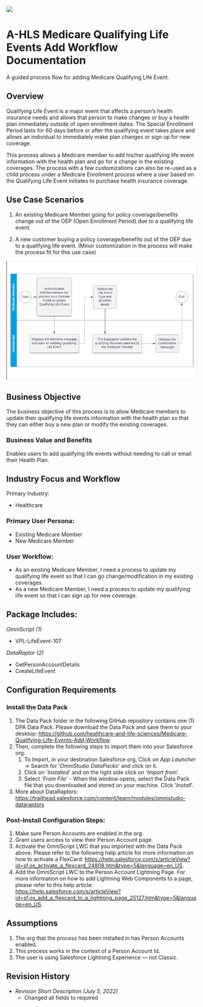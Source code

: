 ![](images/ahlsbanner.png)
<h1>A-HLS Medicare Qualifying Life Events Add Workflow Documentation</h1>

A guided process flow for adding Medicare Qualifying Life Event.

<h2>Overview</h2>

Qualifying Life Event is a major event that affects a person’s health insurance needs and allows that person to make changes or buy a health plan immediately outside of open enrollment dates. The Special Enrollment Period lasts for 60 days before or after the qualifying event takes place and allows an individual to immediately make plan changes or sign up for new coverage.

This process allows a Medicare member to add his/her qualifying life event information with the health plan and go for a change in the existing coverages. The process with a few customizations can also be re-used as a child process under a Medicare Enrollment process where a user based on the Qualifying Life Event initiates to purchase health insurance coverage. 

<h2>Use Case Scenarios</h2>

1. An existing Medicare Member going for policy coverage/benefits change out of the OEP (Open Enrollment Period) due to a qualifying life event. 

1. A new customer buying a policy coverage/benefits out of the OEP due to a qualifying life event. (Minor customization in the process will make the process fit for this use case)

![User Workflow](MedicareQualifyingEventWorkflow.png)

<h2>Business Objective</h2>

The business objective of this process is to allow Medicare members to update their qualifying life events information with the health plan so that they can either buy a new plan or modify the existing coverages. 

<h3>Business Value and Benefits</h3>

Enables users to add qualifying life events without needing to call or email their Health Plan. 

<h2>Industry Focus and Workflow</h2>

Primary Industry:

* Healthcare

<h3>Primary User Persona:</h3>

* Existing Medicare Member
* New Medicare Member

<h3>User Workflow:</h3>

* As an existing Medicare Member, I need a process to update my qualifying life event so that I can go change/modification in my existing coverages. 
* As a new Medicare Member, I need a process to update my qualifying life event so that I can sign up for new coverage.


<h2>Package Includes:</h2>

*OmniScript (1)*

* VPL-LifeEvent-107

*DataRaptor (2)*

* GetPersonAccountDetails
* CreateLifeEvent


<h2>Configuration Requirements</h2>

<h3>Install the Data Pack</h3>

1. The Data Pack folder in the following GitHub repository contains one (1) DPA Data Pack. Please download the Data Pack and save them to your desktop: https://github.com/healthcare-and-life-sciences/Medicare-Qualifying-Life-Events-Add-Workflow
2. Then, complete the following steps to import them into your Salesforce org.
    1. To Import, in your destination Salesforce org, Click on *App Launcher* → Search for '*OmniStudio DataPacks*' and click on it.
    2. Click on '*Installed*' and on the right side click on '*Import from*'.
    3. Select '*From File*' - When the window opens, select the Data Pack file that you downloaded and stored on your machine. Click '*Install*'.
3. More about DataRaptors: https://trailhead.salesforce.com/content/learn/modules/omnistudio-dataraptors

<h3>Post-Install Configuration Steps:</h3>

1. Make sure Person Accounts are enabled in the org.
2. Grant users access to view their Person Account page.
3. Activate the OmniScript LWC that you imported with the Data Pack above. Please refer to the following help article for more information on how to activate a FlexCard: https://help.salesforce.com/s/articleView?id=sf.os_activate_a_flexcard_24808.htm&type=5&language=en_US.
4. Add the OmniScript LWC to the Person Account Lightning Page. For more information on how to add Lightning Web Components to a page, please refer to this help article: https://help.salesforce.com/s/articleView?id=sf.os_add_a_flexcard_to_a_lightning_page_25127.htm&type=5&language=en_US.


<h2>Assumptions</h2>

1. The org that the process has been installed in has Person Accounts enabled.
2. This process works in the context of a Person Account Id.
3. The user is using Salesforce Lightning Experience — not Classic.


<h2>Revision History</h2>

* *Revision Short Description (July 5, 2022)*
    * Changed all fields to required

